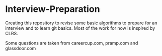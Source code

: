 # Interview-Preparation
Creating this repository to revise some basic algorithms to prepare for an interview and to learn git basics.
Most of the work for now is inspired by CLRS.

Some questions are taken from careercup.com, pramp.com and glassdoor.com
